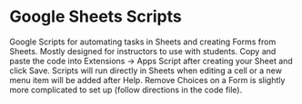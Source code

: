 # Google Sheets Scripts
Google Scripts for automating tasks in Sheets and creating Forms from Sheets. Mostly designed for instructors to use with students. Copy and paste the code into Extensions -> Apps Script after creating your Sheet and click Save. Scripts will run directly in Sheets when editing a cell or a new menu item will be added after Help. Remove Choices on a Form is slightly more complicated to set up (follow directions in the code file).
